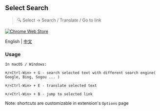 ## Select Search
> :mag: Select -> Search / Translate / Go to link

[![Chrome Web Store](https://img.shields.io/chrome-web-store/v/hlnpaciomjjnpmbjedfmlnkhogngmleh.svg?style=flat-square)](https://chrome.google.com/webstore/detail/select-search/hlnpaciomjjnpmbjedfmlnkhogngmleh)

English | [中文](./README.cn.md)

### Usage

```
In macOS / Windows:

⌘/<Ctrl-Win> + G - search selected text with different search engine( Google, Bing, Sogou ... )

⌘/<Ctrl-Win> + E - translate selected text

⌘/<Ctrl-Win> + B - jump to selected link
```

Note: shortcuts are customizable in extension's `Options` page
